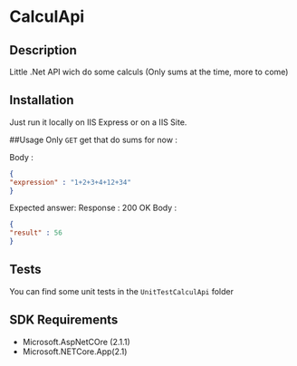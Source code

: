 # CalculApi

## Description
Little .Net API wich do some calculs (Only sums at the time, more to come)

## Installation
Just run it locally on IIS Express or on a IIS Site.

##Usage
Only `GET` get that do sums for now :

Body :
```JSON
{
"expression" : "1+2+3+4+12+34"
}
```

Expected answer:
Response : 200 OK
Body :
```JSON
{
"result" : 56
}
```

## Tests
You can find some unit tests in the `UnitTestCalculApi` folder 


## SDK Requirements
* Microsoft.AspNetCOre (2.1.1)
* Microsoft.NETCore.App(2.1)
